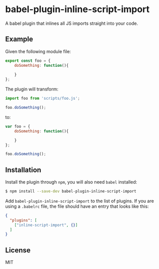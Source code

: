 # babel-plugin-inline-script-import
A babel plugin that inlines all JS imports straight into your code.


## Example
Given the following module file:

```js
export const foo = {
	doSomething: function(){
		
	}
};
```

The plugin will transform:

```js
import foo from 'scripts/foo.js';

foo.doSomething();
```

to:

```js
var foo = {
	doSomething: function(){

	}
};

foo.doSomething();
```


## Installation

Install the plugin through `npm`, you will also need `babel` installed:

```sh
$ npm install --save-dev babel-plugin-inline-script-import
```

Add `babel-plugin-inline-script-import` to the list of plugins. If you are using a `.babelrc` file, the file should have an entry that looks like this:

```json
{
  "plugins": [
    ["inline-script-import", {}]
  ]
}
```


## License
MIT
